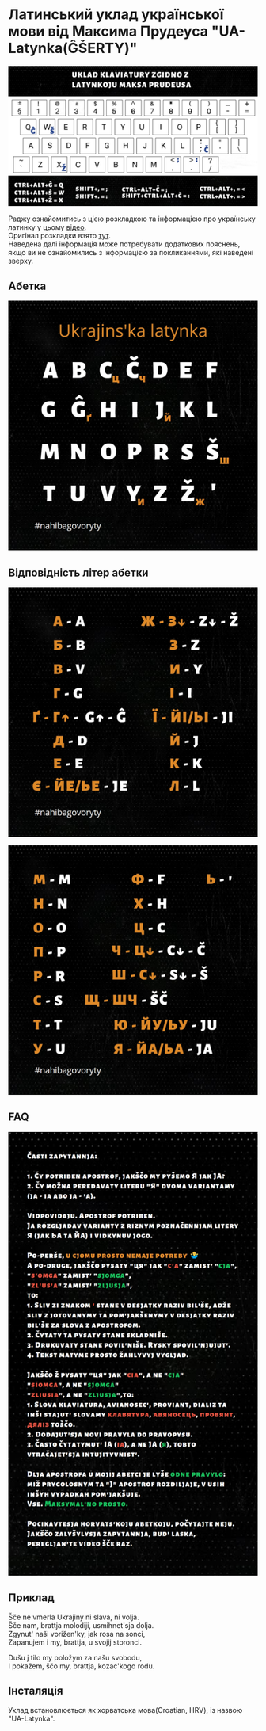 # Латинський уклад української мови від Максима Прудеуса "UA-Latynka(ĜŠERTY)"

![UKLAD_Klaviatury](UKLAD_Klaviatury.jpg)

Раджу ознайомитись з цією розкладкою та інформацією про українську латинку у цьому [відео](https://www.youtube.com/watch?v=nHeE2x2UNw4).<br>
Оригінал розкладки взято [тут](https://drive.google.com/drive/folders/1h1pUOOd8DRGtQFtvmpVLDd41bzc7DjRe).<br>
Наведена далі інформація може потребувати додаткових пояснень, якщо ви не ознайомились з інформацією за покликаннями, які наведені зверху.

## Абетка

![Abetka_1](Abetka_1.jpg)

## Відповідність літер абетки

![Abetka_2](Abetka_2.jpg)

![Abetka_3](Abetka_3.jpg)

## FAQ

![FAQ](FAQ.jpg)

## Приклад

Šče ne vmerla Ukrajiny ni slava, ni volja.<br>
Šče nam, brattja molodiji, usmihnet'sja dolja.<br>
Zgynut' naši vorižen'ky, jak rosa na sonci,<br>
Zapanujem i my, brattja, u svojij storonci.

Dušu j tilo my položym za našu svobodu,<br>
I pokažem, ščo my, brattja, kozac'kogo rodu.

## Інсталяція

Уклад встановлюється як хорватська мова(Croatian, HRV), із назвою "UA-Latynka".